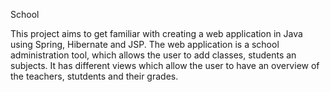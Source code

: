 School

This project aims to get familiar with creating a web application in Java using Spring, Hibernate and JSP.
The web application is a school administration tool, which allows the user to add classes, students an subjects.
It has different views which allow the user to have an overview of the teachers, stutdents and their grades. 
